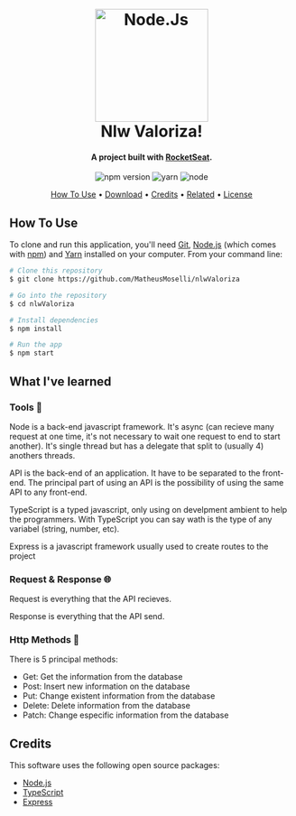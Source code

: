 
<h1 align="center">
  <br>
  <img src="https://nodejs.org/static/images/logos/nodejs-new-pantone-black.svg" alt="Node.Js" width="200">
  <br>
  Nlw Valoriza!
  <br>
</h1>

<h4 align="center">A project built with <a href="https://rocketseat.com.br/" target="_blank">RocketSeat</a>.</h4>

<p align="center">
  <img src="https://img.shields.io/badge/npm-6.14.13-red?style=flat&logo=npm" alt="npm version" />
  <img src="https://img.shields.io/badge/yarn-1.22.5-blue?style=flat&logo=yarn" alt="yarn" />
  <img src="https://img.shields.io/badge/node-14.17.1-006400?style=flat&logo=node.js" alt="node" />
</p>

<p align="center">
  <a href="#how-to-use">How To Use</a> •
  <a href="#download">Download</a> •
  <a href="#credits">Credits</a> •
  <a href="#related">Related</a> •
  <a href="#license">License</a>
</p>

## How To Use

To clone and run this application, you'll need [Git](https://git-scm.com), [Node.js](https://nodejs.org/en/download/) (which comes with [npm](http://npmjs.com)) and [Yarn](https://classic.yarnpkg.com/en/docs/install/#windows-stable) installed on your computer. From your command line:

```bash
# Clone this repository
$ git clone https://github.com/MatheusMoselli/nlwValoriza

# Go into the repository
$ cd nlwValoriza

# Install dependencies
$ npm install

# Run the app
$ npm start
```

## What I've learned

### Tools 🔧
<p> Node is a back-end javascript framework. It's async (can recieve many request at one time, it's not necessary to wait one request to end to start another). It's single thread but has a delegate that split to (usually 4) anothers threads. </p>
<p> API is the back-end of an application. It have to be separated to the front-end. The principal part of using an API is the possibility of using the same API to any front-end.</p>
<p> TypeScript is a typed javascript, only using on develpment ambient to help the programmers. With TypeScript you can say wath is the type of any variabel (string, number, etc).</p>
<p> Express is a javascript framework usually used to create routes to the project</p>

### Request & Response 🌐
<p> Request is everything that the API recieves.</p>
<p> Response is everything that the API send.</p>

### Http Methods 📎
There is 5 principal methods:
<ul>
  <li>Get: Get the information from the database</li>
  <li>Post: Insert new information on the database</li>
  <li>Put: Change existent information from the database</li>
  <li>Delete: Delete information from the database</li>
  <li>Patch: Change especific information from the database</li>
</ul>


## Credits

This software uses the following open source packages:

- [Node.js](https://nodejs.org/)
- [TypeScript](https://www.typescriptlang.org/)
- [Express](http://expressjs.com/)

